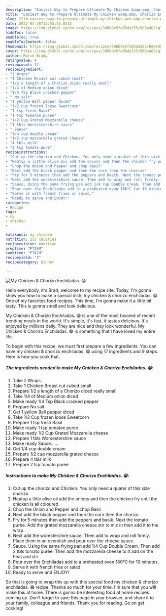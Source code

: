 ```yaml
---
description: "Easiest Way to Prepare Ultimate My Chicken &amp;amp; Chorizo Enchiladas. 😁"
title: "Easiest Way to Prepare Ultimate My Chicken &amp;amp; Chorizo Enchiladas. 😁"
slug: 2210-easiest-way-to-prepare-ultimate-my-chicken-and-amp-chorizo-enchiladas
date: 2022-04-26T13:53:54.041Z
image: https://img-global.cpcdn.com/recipes/386b9e5fa05da255/680x482cq70/my-chicken-chorizo-enchiladas-recipe-main-photo.jpg
hideToc: false
enableToc: true
enableTocContent: false
thumbnail: https://img-global.cpcdn.com/recipes/386b9e5fa05da255/680x482cq70/my-chicken-chorizo-enchiladas-recipe-main-photo.jpg
cover: https://img-global.cpcdn.com/recipes/386b9e5fa05da255/680x482cq70/my-chicken-chorizo-enchiladas-recipe-main-photo.jpg
author: Marie Brady
ratingvalue: 4
reviewcount: 13
recipeingredient:
- "2 Wraps"
- "1 Chicken Breast cut cubed small"
- "1/2 a length of a Chorizo diced really small"
- "1/4 of Medium onion diced"
- "1/4 Tsp Black cracked pepper"
- " No salt"
- "1 yellow Bell pepper diced"
- "1/2 Cup frozen loose Sweetcorn"
- "1 tsp fresh Basil"
- "1 tsp tomatoe puree"
- "1/2 Cup Grated Mozzarella cheese"
- "1 tbls Worsestershire sauce"
- " Sauce"
- "1/4 cup double cream"
- "1/2 cup mozzarella grated cheese"
- "4 tbls milk"
- "2 tsp tomato pure"
recipeinstructions:
- "Cut up the chorizo and Chicken. You only need a quater of this size chorizo."
- "Heatup a little olive oil add the onions and then the chicken fry until the chicken is all coloured."
- "Chop the Onion and Pepper and chop Basil"
- "Next add the black pepper and then the corn then the chorizo"
- "Fry for 5 minutes then add the peppers and basik. Next the tomato purèe. Add the grated mozzarella cheese stir to mix in then add it to the wrap."
- "Next add the worestershire sauce. Then add to wrap and roll firmly. Place them in an ovendish and pour over the cheese sauce."
- "Sauce. Using the same frying pan add 1/4 Cup Double Cream. Then add 2 tbls tomato purèe. Then add the mozzarella cheese to it add on the heat and stir"
- "Pour over the Enchiladas add to a preheated oven 180°C for 10 minutes."
- "Serve it with french fries or salad."
- "Ready to serve and ENJOY!"
categories:
- Recipe
tags:
- my
- chicken
- 

katakunci: my chicken  
nutrition: 253 calories
recipecuisine: American
preptime: "PT35M"
cooktime: "PT42M"
recipeyield: "4"
recipecategory: Dinner

---
```



![My Chicken &amp; Chorizo Enchiladas. 😁](https://img-global.cpcdn.com/recipes/386b9e5fa05da255/680x482cq70/my-chicken-chorizo-enchiladas-recipe-main-photo.jpg)

Hello everybody, it's Brad, welcome to my recipe site. Today, I'm gonna show you how to make a special dish, my chicken &amp; chorizo enchiladas. 😁. One of my favorites food recipes. This time, I'm gonna make it a little bit tasty. This is gonna smell and look delicious.

My Chicken &amp; Chorizo Enchiladas. 😁 is one of the most favored of recent trending meals in the world. It's simple, it's fast, it tastes delicious. It's enjoyed by millions daily. They are nice and they look wonderful. My Chicken &amp; Chorizo Enchiladas. 😁 is something that I have loved my entire life.




To begin with this recipe, we must first prepare a few ingredients. You can have my chicken &amp; chorizo enchiladas. 😁 using 17 ingredients and 9 steps. Here is how you cook that.

<!--inarticleads1-->

##### The ingredients needed to make My Chicken &amp; Chorizo Enchiladas. 😁:

1. Take 2 Wraps
1. Take 1 Chicken Breast cut cubed small
1. Prepare 1/2 a length of a Chorizo diced really small
1. Take 1/4 of Medium onion diced
1. Make ready 1/4 Tsp Black cracked pepper
1. Prepare  No salt
1. Get 1 yellow Bell pepper diced
1. Take 1/2 Cup frozen loose Sweetcorn
1. Prepare 1 tsp fresh Basil
1. Make ready 1 tsp tomatoe puree
1. Make ready 1/2 Cup Grated Mozzarella cheese
1. Prepare 1 tbls Worsestershire sauce
1. Make ready  Sauce......
1. Get 1/4 cup double cream
1. Prepare 1/2 cup mozzarella grated cheese
1. Prepare 4 tbls milk
1. Prepare 2 tsp tomato purèe




<!--inarticleads2-->

##### Instructions to make My Chicken &amp; Chorizo Enchiladas. 😁:

1. Cut up the chorizo and Chicken. You only need a quater of this size chorizo.
1. Heatup a little olive oil add the onions and then the chicken fry until the chicken is all coloured.
1. Chop the Onion and Pepper and chop Basil
1. Next add the black pepper and then the corn then the chorizo
1. Fry for 5 minutes then add the peppers and basik. Next the tomato purèe. Add the grated mozzarella cheese stir to mix in then add it to the wrap.
1. Next add the worestershire sauce. Then add to wrap and roll firmly. Place them in an ovendish and pour over the cheese sauce.
1. Sauce. Using the same frying pan add 1/4 Cup Double Cream. Then add 2 tbls tomato purèe. Then add the mozzarella cheese to it add on the heat and stir
1. Pour over the Enchiladas add to a preheated oven 180°C for 10 minutes.
1. Serve it with french fries or salad.
1. Ready to serve and ENJOY!



So that is going to wrap this up with this special food my chicken &amp; chorizo enchiladas. 😁 recipe. Thanks so much for your time. I'm sure that you will make this at home. There is gonna be interesting food at home recipes coming up. Don't forget to save this page in your browser, and share it to your family, colleague and friends. Thank you for reading. Go on get cooking!
